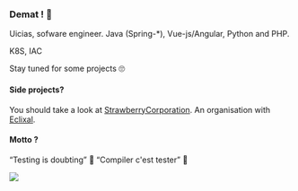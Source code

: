 ### Demat ! 👋

Uicias, sofware engineer.
Java (Spring-*), Vue-js/Angular, Python and PHP.

K8S, IAC

Stay tuned for some projects 🙄

#### Side projects?
You should take a look at [StrawberryCorporation](https://github.com/StrawberryCorps). An organisation with [Eclixal](https://github.com/Eclixal).

#### Motto ?
<q>Testing is doubting</q> 🧪
<q>Compiler c'est tester</q> 🧪

![](https://komarev.com/ghpvc/?username=uicias)
